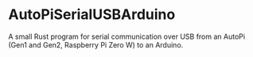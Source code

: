 # AutoPiSerialUSBArduino
A small Rust program for serial communication over USB from an AutoPi (Gen1 and Gen2, Raspberry Pi Zero W) to an Arduino.
